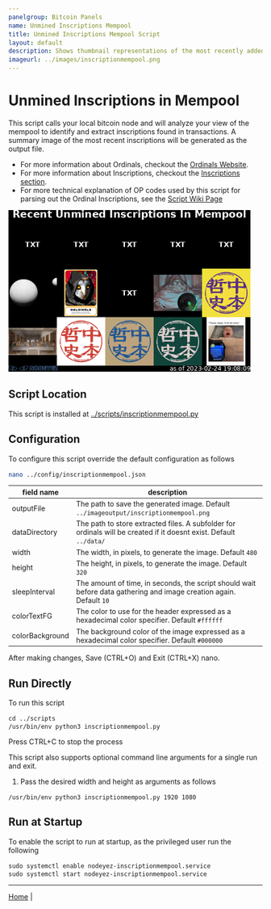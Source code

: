 ```yaml
---
panelgroup: Bitcoin Panels
name: Unmined Inscriptions Mempool
title: Unmined Inscriptions Mempool Script
layout: default
description: Shows thumbnail representations of the most recently added inscriptions to the mempool which are not yet mined.
imageurl: ../images/inscriptionmempool.png
---
```


# Unmined Inscriptions in Mempool

This script calls your local bitcoin node and will analyze your view of the mempool to
identify and extract inscriptions found in transactions.  A summary image of the most
recent inscriptions will be generated as the output file.

- For more information about Ordinals, checkout the [Ordinals Website](https://docs.ordinals.com/).
- For more information about Inscriptions, checkout the [Inscriptions section](https://docs.ordinals.com/inscriptions.html).
- For more technical explanation of OP codes used by this script for parsing out the Ordinal Inscriptions, see the [Script Wiki Page](https://en.bitcoin.it/wiki/Script)

![sample inscription mempool](../images/inscriptionmempool.png)

## Script Location

This script is installed at
[../scripts/inscriptionmempool.py](../scripts/inscriptionmempool.py)

## Configuration

To configure this script override the default configuration as follows

```sh
nano ../config/inscriptionmempool.json
```

| field name | description |
| --- | --- |
| outputFile | The path to save the generated image. Default `../imageoutput/inscriptionmempool.png` |
| dataDirectory | The path to store extracted files. A subfolder for ordinals will be created if it doesnt exist. Default `../data/` |
| width | The width, in pixels, to generate the image. Default `480` |
| height | The height, in pixels, to generate the image. Default `320` |
| sleepInterval | The amount of time, in seconds, the script should wait before data gathering and image creation again. Default `10` |
| colorTextFG | The color to use for the header expressed as a hexadecimal color specifier. Default `#ffffff` |
| colorBackground | The background color of the image expressed as a hexadecimal color specifier. Default `#000000` |

After making changes, Save (CTRL+O) and Exit (CTRL+X) nano.

## Run Directly

To run this script

```shell
cd ../scripts
/usr/bin/env python3 inscriptionmempool.py
```

Press CTRL+C to stop the process

This script also supports optional command line arguments for a single run and exit.

1. Pass the desired width and height as arguments as follows

```shell
/usr/bin/env python3 inscriptionmempool.py 1920 1080
```

## Run at Startup

To enable the script to run at startup, as the privileged user run the following

```shell
sudo systemctl enable nodeyez-inscriptionmempool.service
sudo systemctl start nodeyez-inscriptionmempool.service
```

---

[Home](../) | 

